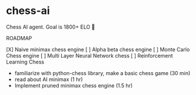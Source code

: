 # chess-ai


Chess AI agent. Goal is 1800+ ELO 🚀

ROADMAP 

[X] Naive minimax chess engine
[ ] Alpha beta chess engine
[ ] Monte Carlo Chess engine
[ ] Multi Layer Neural Network chess
[ ] Reinforcement Learning Chess

- familiarize with python-chess library, make a basic chess game (30 min)
- read about AI minimax (1 hr)
- Implement pruned minimax chess engine (1.5 hr)



